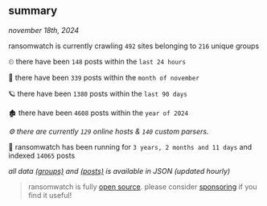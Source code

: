 
## summary
_november 18th, 2024_

ransomwatch is currently crawling `492` sites belonging to `216` unique groups

⏲ there have been `148` posts within the `last 24 hours`

🦈 there have been `339` posts within the `month of november`

🪐 there have been `1380` posts within the `last 90 days`

🏚 there have been `4608` posts within the `year of 2024`

_⚙️ there are currently `129` online hosts & `140` custom parsers._

🦕 ransomwatch has been running for `3 years, 2 months and 11 days` and indexed `14065` posts

_all data  [(groups)](http://ransomwhat.telemetry.ltd/groups) and [(posts)](http://ransomwhat.telemetry.ltd/posts) is available in JSON (updated hourly)_

> ransomwatch is fully [open source](https://github.com/joshhighet/ransomwatch#ransomwatch--). please consider [sponsoring](https://github.com/sponsors/joshhighet) if you find it useful!
